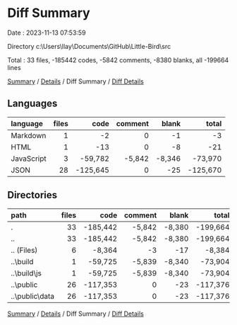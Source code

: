 # Diff Summary

Date : 2023-11-13 07:53:59

Directory c:\\Users\\llay\\Documents\\GitHub\\Little-Bird\\src

Total : 33 files,  -185442 codes, -5842 comments, -8380 blanks, all -199664 lines

[Summary](results.md) / [Details](details.md) / Diff Summary / [Diff Details](diff-details.md)

## Languages
| language | files | code | comment | blank | total |
| :--- | ---: | ---: | ---: | ---: | ---: |
| Markdown | 1 | -2 | 0 | -1 | -3 |
| HTML | 1 | -13 | 0 | -8 | -21 |
| JavaScript | 3 | -59,782 | -5,842 | -8,346 | -73,970 |
| JSON | 28 | -125,645 | 0 | -25 | -125,670 |

## Directories
| path | files | code | comment | blank | total |
| :--- | ---: | ---: | ---: | ---: | ---: |
| . | 33 | -185,442 | -5,842 | -8,380 | -199,664 |
| .. | 33 | -185,442 | -5,842 | -8,380 | -199,664 |
| .. (Files) | 6 | -8,364 | -3 | -17 | -8,384 |
| ..\\build | 1 | -59,725 | -5,839 | -8,340 | -73,904 |
| ..\\build\\js | 1 | -59,725 | -5,839 | -8,340 | -73,904 |
| ..\\public | 26 | -117,353 | 0 | -23 | -117,376 |
| ..\\public\\data | 26 | -117,353 | 0 | -23 | -117,376 |

[Summary](results.md) / [Details](details.md) / Diff Summary / [Diff Details](diff-details.md)